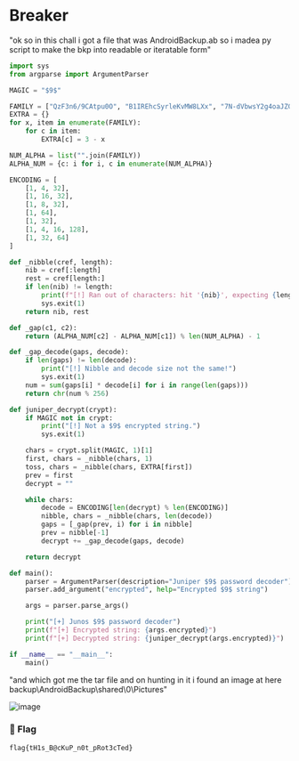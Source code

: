 # Breaker

"ok so in this chall i got a file that was AndroidBackup.ab so i madea py script to make the bkp into readable or iteratable form"
```python
import sys
from argparse import ArgumentParser

MAGIC = "$9$"

FAMILY = ["QzF3n6/9CAtpu0O", "B1IREhcSyrleKvMW8LXx", "7N-dVbwsY2g4oaJZGUDj", "iHkq.mPf5T"]
EXTRA = {}
for x, item in enumerate(FAMILY):
    for c in item:
        EXTRA[c] = 3 - x

NUM_ALPHA = list("".join(FAMILY))
ALPHA_NUM = {c: i for i, c in enumerate(NUM_ALPHA)}

ENCODING = [
    [1, 4, 32],
    [1, 16, 32],
    [1, 8, 32],
    [1, 64],
    [1, 32],
    [1, 4, 16, 128],
    [1, 32, 64]
]

def _nibble(cref, length):
    nib = cref[:length]
    rest = cref[length:]
    if len(nib) != length:
        print(f"[!] Ran out of characters: hit '{nib}', expecting {length} chars")
        sys.exit(1)
    return nib, rest

def _gap(c1, c2):
    return (ALPHA_NUM[c2] - ALPHA_NUM[c1]) % len(NUM_ALPHA) - 1

def _gap_decode(gaps, decode):
    if len(gaps) != len(decode):
        print("[!] Nibble and decode size not the same!")
        sys.exit(1)
    num = sum(gaps[i] * decode[i] for i in range(len(gaps)))
    return chr(num % 256)

def juniper_decrypt(crypt):
    if MAGIC not in crypt:
        print("[!] Not a $9$ encrypted string.")
        sys.exit(1)

    chars = crypt.split(MAGIC, 1)[1]
    first, chars = _nibble(chars, 1)
    toss, chars = _nibble(chars, EXTRA[first])
    prev = first
    decrypt = ""

    while chars:
        decode = ENCODING[len(decrypt) % len(ENCODING)]
        nibble, chars = _nibble(chars, len(decode))
        gaps = [_gap(prev, i) for i in nibble]
        prev = nibble[-1]
        decrypt += _gap_decode(gaps, decode)

    return decrypt

def main():
    parser = ArgumentParser(description="Juniper $9$ password decoder")
    parser.add_argument("encrypted", help="Encrypted $9$ string")

    args = parser.parse_args()

    print("[+] Junos $9$ password decoder")
    print(f"[+] Encrypted string: {args.encrypted}")
    print(f"[+] Decrypted string: {juniper_decrypt(args.encrypted)}")

if __name__ == "__main__":
    main()

```
"and which got me the tar file and on hunting in it i found an image at here backup\AndroidBackup\shared\0\Pictures"

![image](https://github.com/user-attachments/assets/5d095cce-d5b4-4359-b10a-e302ce0dc090)


### 🏁 Flag  
```
flag{tH1s_B@cKuP_n0t_pRot3cTed}
```

